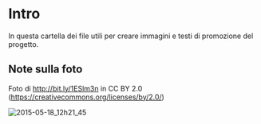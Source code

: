 # Intro
In questa cartella dei file utili per creare immagini e testi di promozione del progetto.

## Note sulla foto
Foto di http://bit.ly/1ESlm3n in CC BY 2.0 (https://creativecommons.org/licenses/by/2.0/)

![2015-05-18_12h21_45](https://cloud.githubusercontent.com/assets/30607/7678929/7ad90628-fd58-11e4-9368-8c441394df94.png)